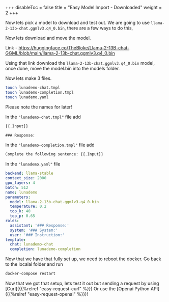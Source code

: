 
+++
disableToc = false
title = "Easy Model Import - Downloaded"
weight = 2
+++

Now lets pick a model to download and test out. We are going to use `llama-2-13b-chat.ggmlv3.q4_0.bin`, there are a few ways to do this, 

Now lets download and move the model.

Link - https://huggingface.co/TheBloke/Llama-2-13B-chat-GGML/blob/main/llama-2-13b-chat.ggmlv3.q4_0.bin

Using that link download the `llama-2-13b-chat.ggmlv3.q4_0.bin` model, once done, move the model.bin into the models folder.

Now lets make 3 files.

```bash
touch lunademo-chat.tmpl
touch lunademo-completion.tmpl
touch lunademo.yaml
```

Please note the names for later!

In the `"lunademo-chat.tmpl"` file add

```txt
{{.Input}}

### Response:
```

In the `"lunademo-completion.tmpl"` file add

```txt
Complete the following sentence: {{.Input}}
```


In the `"lunademo.yaml"` file

```yaml
backend: llama-stable
context_size: 2000
gpu_layers: 4
batch: 512
name: lunademo
parameters:
  model: llama-2-13b-chat.ggmlv3.q4_0.bin
  temperature: 0.2
  top_k: 40
  top_p: 0.65
roles:
  assistant: '### Response:'
  system: '### System:'
  user: '### Instruction:'
template:
  chat: lunademo-chat
  completion: lunademo-completion
```

Now that we have that fully set up, we need to reboot the docker. Go back to the localai folder and run

```bash
docker-compose restart
```

Now that we got that setup, lets test it out but sending a request by using [Curl]({{%relref "easy-request-curl" %}}) Or use the [Openai Python API]({{%relref "easy-request-openai" %}})! 
